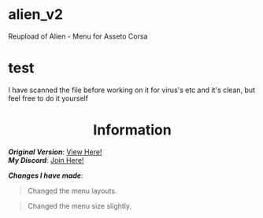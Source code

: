 # alien_v2
Reupload of Alien - Menu for Asseto Corsa

# test

I have scanned the file before working on it for virus's etc and it's clean, but feel free to do it yourself

<h1 align="center">Information</a></h1>

***Original Version***:
<a href="https://www.unknowncheats.me/forum/other-games/511184-assetto-corsa-alien-torque-grip-downforce.html" target="blank">
View Here!</a>  
***My Discord***:
<a href="https://discord.gg/WHHsDjm73Y" target="blank">
Join Here!</a>

***Changes I have made***:
>Changed the menu layouts. 

>Changed the menu size slightly.
